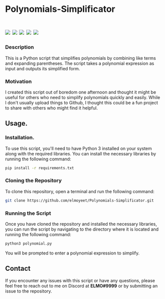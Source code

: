 # Polynomials-Simplificator
# ![](https://img.shields.io/github/gist/stars/3f4d693eddb711ac09ec12eb116b9059) ![](https://img.shields.io/github/stars/elmoyeet/Polynomials-Simplificator?color=green&label=Repo%20Stars) ![](https://img.shields.io/github/forks/elmoyeet/Polynomials-Simplificator?color=orange) ![](https://img.shields.io/github/watchers/elmoyeet/Polynomials-Simplificator?color=purple) ![](https://img.shields.io/github/issues/elmoyeet/Polynomials-Simplificator?color=red)

### Description
This is a Python script that simplifies polynomials by combining like terms and expanding parentheses. The script takes a polynomial expression as input and outputs its simplified form.
 

### Motivation
I created this script out of boredom one afternoon and thought it might be useful for others who need to simplify polynomials quickly and easily. While I don't usually upload things to Github, I thought this could be a fun project to share with others who might find it helpful.

## Usage.
### Installation.
To use this script, you'll need to have Python 3 installed on your system along with the required libraries. You can install the necessary libraries by running the following command:


```bash
pip install -r requirements.txt
```

### Cloning the Repository
To clone this repository, open a terminal and run the following command:


```bash
git clone https://github.com/elmoyeet/Polynomials-Simplificator.git
```

### Running the Script
Once you have cloned the repository and installed the necessary libraries, you can run the script by navigating to the directory where it is located and running the following command:


```bash
python3 polynomial.py
```
You will be prompted to enter a polynomial expression to simplify.

## Contact
If you encounter any issues with this script or have any questions, please feel free to reach out to me on Discord at **ELMO#9999** or by submitting an issue to the repository.

